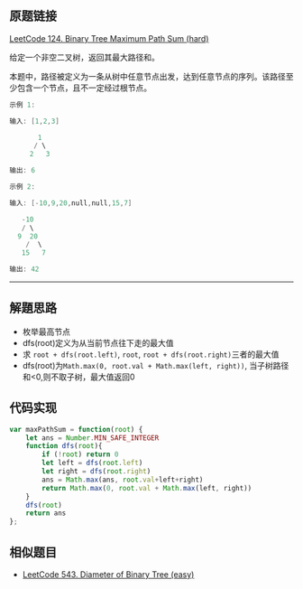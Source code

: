 ## 原题链接

[LeetCode 124. Binary Tree Maximum Path Sum (hard)](https://leetcode-cn.com/problems/binary-tree-maximum-path-sum/)

给定一个非空二叉树，返回其最大路径和。

本题中，路径被定义为一条从树中任意节点出发，达到任意节点的序列。该路径至少包含一个节点，且不一定经过根节点。

```cpp
示例 1:

输入: [1,2,3]

       1
      / \
     2   3

输出: 6
```

```cpp
示例 2:

输入: [-10,9,20,null,null,15,7]

   -10
   / \
  9  20
    /  \
   15   7

输出: 42
```

---

## 解題思路

* 枚举最高节点
* dfs(root)定义为从当前节点往下走的最大值
* 求 `root + dfs(root.left)`, `root`, `root + dfs(root.right)`三者的最大值
* dfs(root)为`Math.max(0, root.val + Math.max(left, right))`, 当子树路径和<0,则不取子树，最大值返回0

## 代码实现

```javascript
var maxPathSum = function(root) {
    let ans = Number.MIN_SAFE_INTEGER
    function dfs(root){
        if (!root) return 0
        let left = dfs(root.left)
        let right = dfs(root.right)
        ans = Math.max(ans, root.val+left+right)
        return Math.max(0, root.val + Math.max(left, right))
    }
    dfs(root)
    return ans
};
```

## 相似题目

* [LeetCode 543. Diameter of Binary Tree (easy)](./problems/501-600/543.diameter-of-binary-tree.md)
